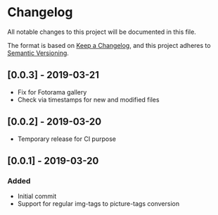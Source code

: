 # Changelog
All notable changes to this project will be documented in this file.

The format is based on [Keep a Changelog](https://keepachangelog.com/en/1.0.0/),
and this project adheres to [Semantic Versioning](https://semver.org/spec/v2.0.0.html).

## [0.0.3] - 2019-03-21
- Fix for Fotorama gallery
- Check via timestamps for new and modified files

## [0.0.2] - 2019-03-20
- Temporary release for CI purpose

## [0.0.1] - 2019-03-20
### Added
- Initial commit
- Support for regular img-tags to picture-tags conversion
